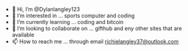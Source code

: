 - 👋 Hi, I’m @Dylanlangley123
- 👀 I’m interested in ... sports computer and coding
- 🌱 I’m currently learning ... coding and bitcoin
- 💞️ I’m looking to collaborate on ... gifthub and eny other sites that are available 
- 📫 How to reach me ... through email richielangley37@outlook.com 

<!---
Dylanlangley123/Dylanlangley123 is a ✨ special ✨ repository because its `README.md` (this file) appears on your GitHub profile.
You can click the Preview link to take a look at your changes.
--->
